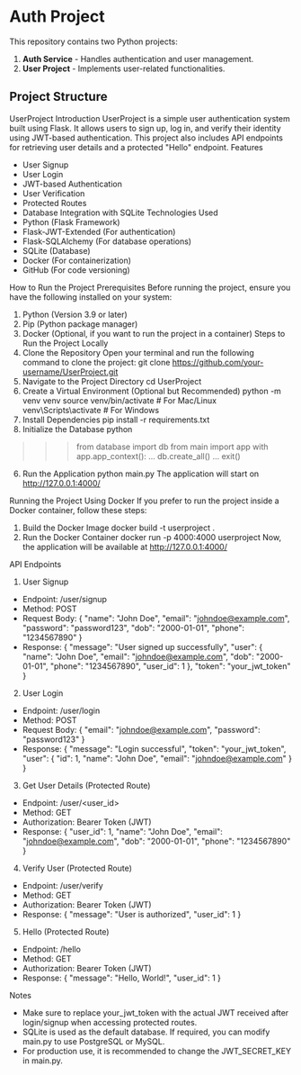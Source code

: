 # Auth Project

This repository contains two Python projects:  
1. **Auth Service** - Handles authentication and user management.  
2. **User Project** - Implements user-related functionalities.

## Project Structure


UserProject
Introduction
UserProject is a simple user authentication system built using Flask. It allows users to sign up, log in, and verify their identity using JWT-based authentication. This project also includes API endpoints for retrieving user details and a protected "Hello" endpoint.
Features
* User Signup
* User Login
* JWT-based Authentication
* User Verification
* Protected Routes
* Database Integration with SQLite
Technologies Used
* Python (Flask Framework)
* Flask-JWT-Extended (For authentication)
* Flask-SQLAlchemy (For database operations)
* SQLite (Database)
* Docker (For containerization)
* GitHub (For code versioning)

How to Run the Project
Prerequisites
Before running the project, ensure you have the following installed on your system:
1. Python (Version 3.9 or later)
2. Pip (Python package manager)
3. Docker (Optional, if you want to run the project in a container)
Steps to Run the Project Locally
1. Clone the Repository
Open your terminal and run the following command to clone the project:
git clone https://github.com/your-username/UserProject.git
2. Navigate to the Project Directory
cd UserProject
3. Create a Virtual Environment (Optional but Recommended)
python -m venv venv
source venv/bin/activate  # For Mac/Linux
venv\Scripts\activate  # For Windows
4. Install Dependencies
pip install -r requirements.txt
5. Initialize the Database
python
>>> from database import db
>>> from main import app
>>> with app.app_context():
...     db.create_all()
...
>>> exit()
6. Run the Application
python main.py
The application will start on http://127.0.0.1:4000/

Running the Project Using Docker
If you prefer to run the project inside a Docker container, follow these steps:
1. Build the Docker Image
docker build -t userproject .
2. Run the Docker Container
docker run -p 4000:4000 userproject
Now, the application will be available at http://127.0.0.1:4000/

API Endpoints
1. User Signup
* Endpoint: /user/signup
* Method: POST
* Request Body:
{
  "name": "John Doe",
  "email": "johndoe@example.com",
  "password": "password123",
  "dob": "2000-01-01",
  "phone": "1234567890"
}
* Response:
{
  "message": "User signed up successfully",
  "user": {
    "name": "John Doe",
    "email": "johndoe@example.com",
    "dob": "2000-01-01",
    "phone": "1234567890",
    "user_id": 1
  },
  "token": "your_jwt_token"
}
2. User Login
* Endpoint: /user/login
* Method: POST
* Request Body:
{
  "email": "johndoe@example.com",
  "password": "password123"
}
* Response:
{
  "message": "Login successful",
  "token": "your_jwt_token",
  "user": {
    "id": 1,
    "name": "John Doe",
    "email": "johndoe@example.com"
  }
}
3. Get User Details (Protected Route)
* Endpoint: /user/<user_id>
* Method: GET
* Authorization: Bearer Token (JWT)
* Response:
{
  "user_id": 1,
  "name": "John Doe",
  "email": "johndoe@example.com",
  "dob": "2000-01-01",
  "phone": "1234567890"
}
4. Verify User (Protected Route)
* Endpoint: /user/verify
* Method: GET
* Authorization: Bearer Token (JWT)
* Response:
{
  "message": "User is authorized",
  "user_id": 1
}
5. Hello (Protected Route)
* Endpoint: /hello
* Method: GET
* Authorization: Bearer Token (JWT)
* Response:
{
  "message": "Hello, World!",
  "user_id": 1
}

Notes
* Make sure to replace your_jwt_token with the actual JWT received after login/signup when accessing protected routes.
* SQLite is used as the default database. If required, you can modify main.py to use PostgreSQL or MySQL.
* For production use, it is recommended to change the JWT_SECRET_KEY in main.py.
